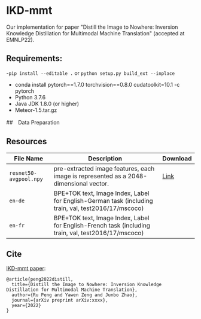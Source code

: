 # IKD-mmt

Our implementation for paper "Distill the Image to Nowhere: Inversion Knowledge Distillation for Multimodal Machine Translation" (accepted at EMNLP22).

<!-- []() -->

## Requirements:
-`pip install --editable .` or `python setup.py build_ext --inplace`
- conda install pytorch==1.7.0 torchvision==0.8.0 cudatoolkit=10.1 -c pytorch
- Python 3.7.6
- Java JDK 1.8.0 (or higher)
- Meteor-1.5.tar.gz

##　Data Preparation


## Resources
File Name | Description |  Download
---|---|---
`resnet50-avgpool.npy` | pre-extracted image features, each image is represented as a 2048-dimensional vector. | [Link](https://1drv.ms/u/s!AuOGIeqv1TybbQeJMw8CdqOphfA?e=l8k4df)
`en-de` | BPE+TOK text, Image Index, Label for English-German task (including train, val, test2016/17/mscoco)
`en-fr` | BPE+TOK text, Image Index, Label for English-French task (including train, val, test2016/17/mscoco)

## Cite

[IKD-mmt paper]():

```
@article{peng2022distill,
  title={Distill the Image to Nowhere: Inversion Knowledge Distillation for Multimodal Machine Translation},
  author={Ru Peng and Yawen Zeng and Junbo Zhao},
  journal={arXiv preprint arXiv:xxxx},
  year={2022}
}
```
